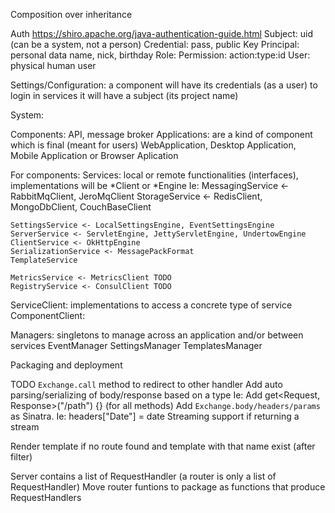 
Composition over inheritance

Auth https://shiro.apache.org/java-authentication-guide.html
Subject: uid (can be a system, not a person)
Credential: pass, public Key
Principal: personal data name, nick, birthday
Role:
Permission: action:type:id
User: physical human user

Settings/Configuration: a component will have its credentials (as a user) to login in services
it will have a subject (its project name)

System:

Components: API, message broker
Applications: are a kind of component which is final (meant for users)
WebApplication, Desktop Application, Mobile Application or Browser Aplication

For components:
Services: local or remote functionalities (interfaces), implementations will be *Client or
*Engine Ie:
    MessagingService <- RabbitMqClient, JeroMqClient
    StorageService <- RedisClient, MongoDbClient, CouchBaseClient

    SettingsService <- LocalSettingsEngine, EventSettingsEngine
    ServerService <- ServletEngine, JettyServletEngine, UndertowEngine
    ClientService <- OkHttpEngine
    SerializationService <- MessagePackFormat
    TemplateService

    MetricsService <- MetricsClient TODO
    RegistryService <- ConsulClient TODO

ServiceClient: implementations to access a concrete type of service
ComponentClient:

Managers: singletons to manage across an application and/or between services
    EventManager
    SettingsManager
    TemplatesManager

Packaging and deployment

TODO
`Exchange.call` method to redirect to other handler
Add auto parsing/serializing of body/response based on a type
  Ie: Add get<Request, Response>("/path") {} (for all methods)
Add `Exchange.body/headers/params` as Sinatra. Ie: headers["Date"] = date
Streaming support if returning a stream

Render template if no route found and template with that name exist (after filter)

Server contains a list of RequestHandler (a router is only a list of RequestHandler)
Move router funtions to package as functions that produce RequestHandlers
